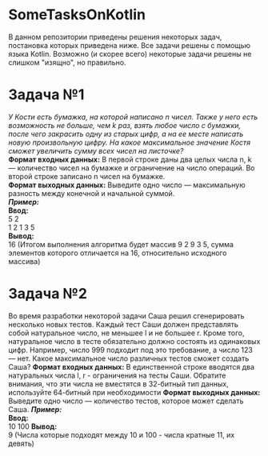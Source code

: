 # SomeTasksOnKotlin
В данном репозитории приведены решения некоторых задач, постановка которых приведена ниже.
Все задачи решены с помощью языка Kotlin. 
Возможно (и скорее всего) некоторые задачи решены не слишком "изящно", но правильно.  
# Задача №1  
*У Кости есть бумажка, на которой написано n чисел. Также у него есть возможность не больше, 
чем k раз, взять любое число с бумажки, после чего закрасить одну из старых цифр, а на ее месте написать новую произвольную цифру. 
На какое максимальное значение Костя сможет увеличить сумму всех чисел на листочке?*  
**Формат входных данных:**
В первой строке даны два целых числа n, k — количество чисел на бумажке и ограничение на число операций. Во второй строке записано n чисел на бумажке.  
**Формат выходных данных:**
Выведите одно число — максимальную разность между конечной и начальной суммой.  
***Пример:***  
**Ввод:**  
5 2  
1 2 1 3 5  
**Вывод:**  
16 (Итогом выполнения алгоритма будет массив 9 2 9 3 5, сумма элементов которого отличается на 16, относительно исходного массива)
# Задача №2  
Во время разработки некоторой задачи Саша решил сгенерировать несколько новых тестов.
Каждый тест Саши должен представлять собой натуральное число, не меньшее l и не большее r.
Кроме того, натуральное число в тесте обязательно должно состоять из одинаковых цифр.
Например, число 999 подходит под это требование, а число 123 — нет.
Какое максимальное число различных тестов сможет создать Саша?
**Формат входных данных:**
В единственной строке вводятся два натуральных числа l, r - ограничения на тесты Саши. Обратите внимания, что эти числа не вместятся в 32-битный тип данных, используйте 64-битный при необходимости
**Формат выходных данных:**
Выведите одно число — количество тестов, которое может сделать Саша.
***Пример:***  
**Ввод:**  
10 100
**Вывод:**  
9 (Числа которые подходят между 10 и 100 - числа кратные 11, их девять)

